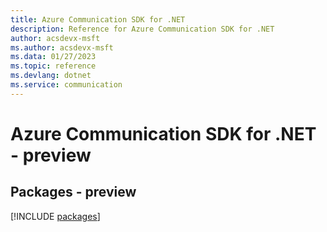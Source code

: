 ```yaml
---
title: Azure Communication SDK for .NET
description: Reference for Azure Communication SDK for .NET
author: acsdevx-msft
ms.author: acsdevx-msft
ms.data: 01/27/2023
ms.topic: reference
ms.devlang: dotnet
ms.service: communication
---
```

# Azure Communication SDK for .NET - preview
## Packages - preview
[!INCLUDE [packages](communication-index.md)]
